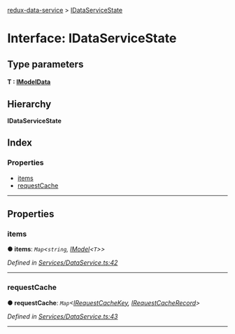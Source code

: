 [redux-data-service](../README.md) > [IDataServiceState](../interfaces/idataservicestate.md)

# Interface: IDataServiceState

## Type parameters
#### T :  [IModelData](imodeldata.md)
## Hierarchy

**IDataServiceState**

## Index

### Properties

* [items](idataservicestate.md#items)
* [requestCache](idataservicestate.md#requestcache)

---

## Properties

<a id="items"></a>

###  items

**● items**: *`Map`<`string`, [IModel](imodel.md)<`T`>>*

*Defined in [Services/DataService.ts:42](https://github.com/Rediker-Software/redux-data-service/blob/cb5e36e/src/Services/DataService.ts#L42)*

___
<a id="requestcache"></a>

###  requestCache

**● requestCache**: *`Map`<[IRequestCacheKey](../#irequestcachekey), [IRequestCacheRecord](../#irequestcacherecord)>*

*Defined in [Services/DataService.ts:43](https://github.com/Rediker-Software/redux-data-service/blob/cb5e36e/src/Services/DataService.ts#L43)*

___

